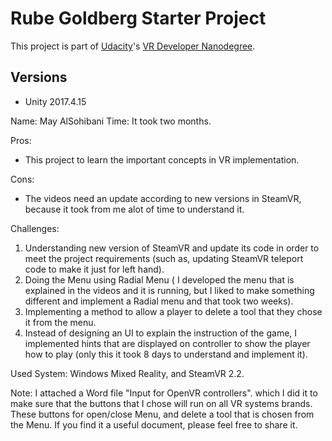 # Rube Goldberg Starter Project

This project is part of [Udacity](https://www.udacity.com "Udacity - Be in demand")'s [VR Developer Nanodegree](https://www.udacity.com/course/vr-developer-nanodegree--nd017).

## Versions
- Unity 2017.4.15


Name: May AlSohibani
Time: It took two months.

Pros:
- This project to learn the important concepts in VR implementation.

Cons:
- The videos need an update according to new versions in SteamVR, because it took from me alot of time to understand it.

Challenges:
1. Understanding new version of SteamVR and update its code in order to meet the project requirements (such as, updating SteamVR teleport code to make it just for left hand).
2. Doing the Menu using Radial Menu ( I developed the menu that is explained in the videos and it is running, but I liked to make something different and implement a Radial menu and that took two weeks).
3. Implementing a method to allow a player to delete a tool that they chose it from the menu.
4. Instead of designing an UI to explain the instruction of the game, I implemented hints that are displayed on controller to show the player how to play (only this it took 8 days to understand and implement it).

Used System: 
Windows Mixed Reality, and SteamVR 2.2.

Note: 
I attached a Word file "Input for OpenVR controllers". which I did it to make sure that the buttons that I chose will run on all VR systems brands. These buttons for open/close Menu, and delete a tool that is chosen from the Menu. 
If you find it a useful document, please feel free to share it.  
